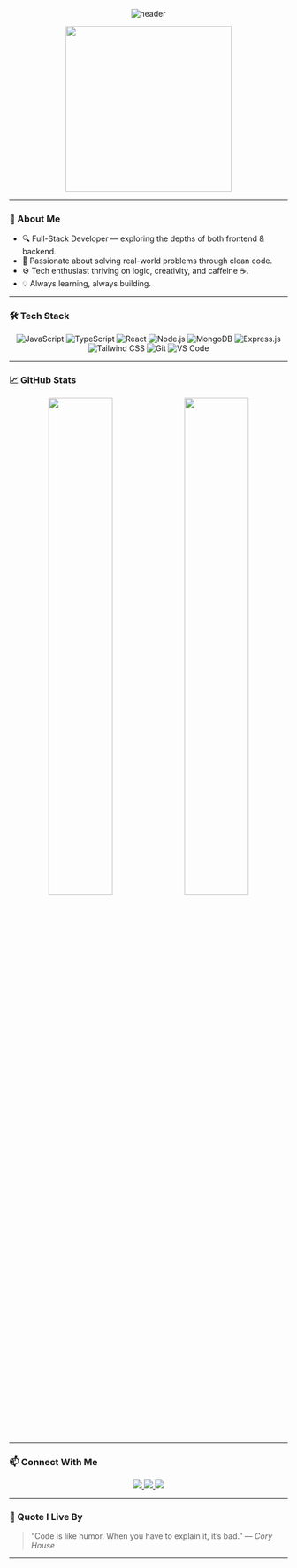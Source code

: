 <div align="center">
  
![header](https://readme-typing-svg.demolab.com?font=Fira+Code&weight=500&size=24&pause=1000&center=true&vCenter=true&width=435&lines=Heyy!+I'm+Yashraj+Barbole;Full-Stack+Dev+%7C+Problem+Solver+%7C+Tech+Explorer)

<img src="https://i.redd.it/n8agw6z2smyb1.gif" width="300" />

</div>

---

### 🚀 About Me

- 🔍 Full-Stack Developer — exploring the depths of both frontend & backend.
- 🧩 Passionate about solving real-world problems through clean code.
- ⚙️ Tech enthusiast thriving on logic, creativity, and caffeine ☕.
- 💡 Always learning, always building.

---

### 🛠️ Tech Stack

<div align="center">
  
![JavaScript](https://img.shields.io/badge/-JavaScript-black?style=flat-square&logo=javascript)
![TypeScript](https://img.shields.io/badge/-TypeScript-3178C6?style=flat-square&logo=typescript&logoColor=white)
![React](https://img.shields.io/badge/-React-20232a?style=flat-square&logo=react)
![Node.js](https://img.shields.io/badge/-Node.js-339933?style=flat-square&logo=node.js&logoColor=white)
![MongoDB](https://img.shields.io/badge/-MongoDB-4DB33D?style=flat-square&logo=mongodb&logoColor=white)
![Express.js](https://img.shields.io/badge/-Express.js-black?style=flat-square&logo=express)
![Tailwind CSS](https://img.shields.io/badge/-TailwindCSS-38B2AC?style=flat-square&logo=tailwind-css)
![Git](https://img.shields.io/badge/-Git-F05032?style=flat-square&logo=git&logoColor=white)
![VS Code](https://img.shields.io/badge/-VS%20Code-007ACC?style=flat-square&logo=visual-studio-code)

</div>

---

### 📈 GitHub Stats

<div align="center">
  <img src="https://github-readme-stats.vercel.app/api?username=YashBarbole&theme=tokyonight&show_icons=true&hide_border=true&count_private=true" width="48%" />
  <img src="https://github-readme-stats.vercel.app/api/top-langs/?username=YashBarbole&theme=tokyonight&layout=compact&hide_border=true" width="48%" />
</div>

---

### 📫 Connect With Me

<div align="center">
  <a href="https://github.com/YashBarbole" target="_blank">
    <img src="https://img.shields.io/badge/github-%2324292e.svg?&style=for-the-badge&logo=github&logoColor=white" />
  </a>
  <a href="https://www.linkedin.com/in/yash-barbole-a2901325a/" target="_blank">
    <img src="https://img.shields.io/badge/linkedin-%231E77B5.svg?&style=for-the-badge&logo=linkedin&logoColor=white" />
  </a>
  <a href="https://instagram.com/yash_barbole" target="_blank">
    <img src="https://img.shields.io/badge/instagram-%23000000.svg?&style=for-the-badge&logo=instagram&logoColor=white" />
  </a>
</div>

---

### 💬 Quote I Live By

> “Code is like humor. When you have to explain it, it’s bad.” — *Cory House*

---

<!-- Add streak stats if you want -->
<!-- ![GitHub streak](https://github-readme-streak-stats.herokuapp.com/?user=YashBarbole&theme=tokyonight&hide_border=true) -->

